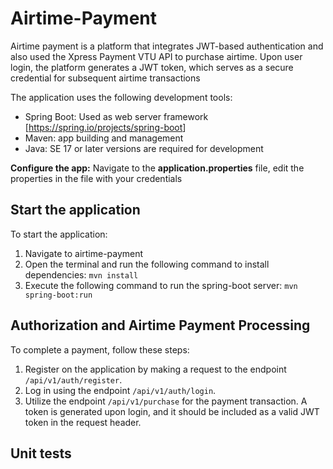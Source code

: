 # Airtime-Payment

Airtime payment is a platform that integrates JWT-based authentication and also used the Xpress Payment VTU API to purchase airtime.
Upon user login, the platform generates a JWT token, which serves as a secure credential for subsequent airtime transactions


The application uses the following development tools:

* Spring Boot: Used as web server framework [<https://spring.io/projects/spring-boot>]
* Maven: app building and management
* Java: SE 17 or later versions are required for development


**Configure the app:**
Navigate to the **application.properties** file, edit the properties in the file with your credentials

## Start the application

To start the application:

1. Navigate to airtime-payment
2. Open the terminal and run the following command to install dependencies:
   `mvn install`
3. Execute the following command to run the spring-boot server:
   `mvn spring-boot:run`

## Authorization and Airtime Payment Processing

To complete a payment, follow these steps:

1. Register on the application by making a request to the endpoint `/api/v1/auth/register`.
2. Log in using the endpoint `/api/v1/auth/login`.
3. Utilize the endpoint `/api/v1/purchase` for the payment transaction. A token is generated upon login, and it should be included as a valid JWT token in the request header.


## Unit tests